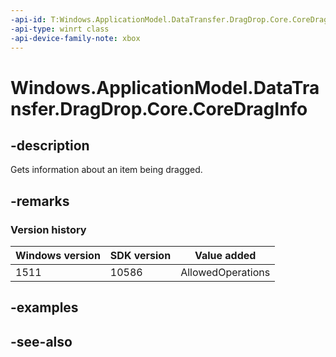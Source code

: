 ```yaml
---
-api-id: T:Windows.ApplicationModel.DataTransfer.DragDrop.Core.CoreDragInfo
-api-type: winrt class
-api-device-family-note: xbox
---
```


<!-- Class syntax.
public class CoreDragInfo : Windows.ApplicationModel.DataTransfer.DragDrop.Core.ICoreDragInfo, Windows.ApplicationModel.DataTransfer.DragDrop.Core.ICoreDragInfo2
-->

# Windows.ApplicationModel.DataTransfer.DragDrop.Core.CoreDragInfo

## -description
Gets information about an item being dragged.

## -remarks

### Version history

| Windows version | SDK version | Value added |
| -- | -- | -- |
| 1511 | 10586 | AllowedOperations |

## -examples

## -see-also
